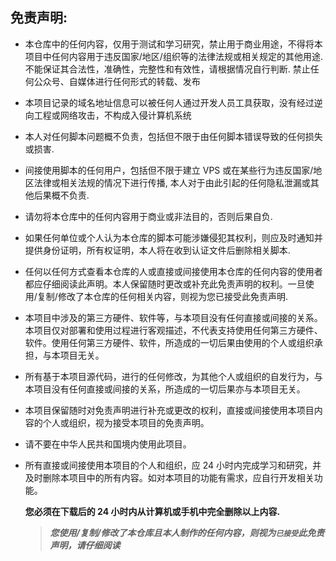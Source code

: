 ## 免责声明:

- 本仓库中的任何内容，仅用于测试和学习研究，禁止用于商业用途，不得将本项目中任何内容用于违反国家/地区/组织等的法律法规或相关规定的其他用途. 不能保证其合法性，准确性，完整性和有效性，请根据情况自行判断. 禁止任何公众号、自媒体进行任何形式的转载、发布

- 本项目记录的域名地址信息可以被任何人通过开发人员工具获取，没有经过逆向工程或网络攻击，不构成入侵计算机系统

- 本人对任何脚本问题概不负责，包括但不限于由任何脚本错误导致的任何损失或损害.

- 间接使用脚本的任何用户，包括但不限于建立 VPS 或在某些行为违反国家/地区法律或相关法规的情况下进行传播, 本人对于由此引起的任何隐私泄漏或其他后果概不负责.

- 请勿将本仓库中的任何内容用于商业或非法目的，否则后果自负.

- 如果任何单位或个人认为本仓库的脚本可能涉嫌侵犯其权利，则应及时通知并提供身份证明，所有权证明，本人将在收到认证文件后删除相关脚本.

- 任何以任何方式查看本仓库的人或直接或间接使用本仓库的任何内容的使用者都应仔细阅读此声明。本人保留随时更改或补充此免责声明的权利。一旦使用/复制/修改了本仓库的任何相关内容，则视为您已接受此免责声明.

- 本项目中涉及的第三方硬件、软件等，与本项目没有任何直接或间接的关系。本项目仅对部署和使用过程进行客观描述，不代表支持使用任何第三方硬件、软件。使用任何第三方硬件、软件，所造成的一切后果由使用的个人或组织承担，与本项目无关。

- 所有基于本项目源代码，进行的任何修改，为其他个人或组织的自发行为，与本项目没有任何直接或间接的关系，所造成的一切后果亦与本项目无关。

- 本项目保留随时对免责声明进行补充或更改的权利，直接或间接使用本项目内容的个人或组织，视为接受本项目的免责声明。

- 请不要在中华人民共和国境内使用此项目。

- 所有直接或间接使用本项目的个人和组织，应 24 小时内完成学习和研究，并及时删除本项目中的所有内容。如对本项目的功能有需求，应自行开发相关功能。

  **您必须在下载后的 24 小时内从计算机或手机中完全删除以上内容.** </br>

  > **_您使用/复制/修改了本仓库且本人制作的任何内容，则视为`已接受`此免责声明，请仔细阅读_**
